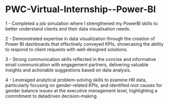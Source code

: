 # PWC-Virtual-Internship--Power-BI

1 - Completed a job simulation where I strengthened my PowerBI skills to better understand clients and their data
    visualisation needs.
    
2 - Demonstrated expertise in data visualization through the creation of Power BI dashboards that effectively conveyed KPIs,
    showcasing the ability to respond to client requests with well-designed solutions.
    
3 - Strong communication skills reflected in the concise and informative email communication with engagement partners,
    delivering valuable insights and actionable suggestions based on data analysis.
    
4 - Leveraged analytical problem-solving skills to examine HR data, particularly focusing on gender-related KPIs, and
    identified root causes for gender balance issues at the executive management level, highlighting a commitment to datadriven decision-making.
